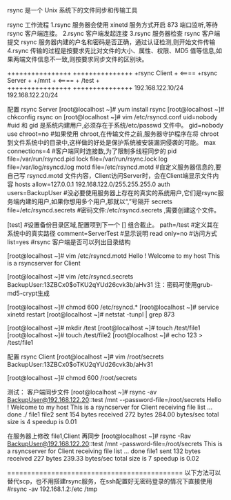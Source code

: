 rsync 是一个 Unix 系统下的文件同步和传输工具

rsync 工作流程
1.rsync 服务器会使用 xinetd 服务方式开启 873 端口监听,等待 rsync 客户端连接。
2.rsync 客户端发起连接
3.rsync 服务器检查 rsync 客户端提交 rsync 服务器内建的户名和密码是否正确，通过认证检测,则开始文件传输
4.rsync 传输的过程是按要求先比对文件的大小、属性、权限、MD5 值等信息,如果两端文件信息不一致,则按要求同步文件的区别块。

++++++++++++++++                +++++++++++++++
+rsync Client  +     <====      +rsync Server +
+/mnt          +     <====      +   /test     +       
++++++++++++++++                +++++++++++++++
192.168.122.10/24               192.168.122.20/24



配置 rsync Server
[root@localhost ~]# yum install rsync
[root@localhost ~]# chkconfig rsync on
[root@localhost ~]# vim /etc/rsyncd.conf
uid=nobody            #uid 和 gid 是系统内建用户,必须存在于系统/etc/passwd 文件中。
gid=nobody
use chroot=no         #如果使用 chroot,在传输文件之前,服务器守护程序在将 chroot 到文件系统中的目录中,这样做的好处是保护系统被安装漏洞侵袭的可能。
max connections=4                 #客户端同时连接数,为了限制多线程同步的
pid file=/var/run/rsyncd.pid
lock file=/var/run/rsync.lock
log file=/var/log/rsyncd.log
motd file=/etc/rsyncd.motd     #自定义服务器信息的,要自己写 rsyncd.motd 文件内容，Client访问Server时，会在Client端显示文件内容
hosts allow=127.0.0.1 192.168.122.0/255.255.255.0
auth users=BackupUser            #没必要使用服务器上存在的真实的系统用户,它们是rsync服务端内建的用户,如果你想用多个用户,那就以“,”号隔开
secrets file=/etc/rsyncd.secrets     #密码文件:/etc/rsyncd.secrets ,需要创建这个文件。

[test]                #设置备份目录区域,配置项到下一个 [] 组合截止。
path=/test            #定义其在系统中的真实路径
comment=ServerTest     #显示说明
read only=no                #访问方式   
list=yes                #rsync 客户端是否可以列出目录结构



[root@localhost ~]# vim /etc/rsyncd.motd
Hello !
Welcome to my host
This is a rsyncserver for Client

[root@localhost ~]# vim /etc/rsyncd.secrets 
BackupUser:$1$3ZBCx0$oTKU2qYUd26cvk3b/aHv31
注：密码可使用grub-md5-crypt生成

[root@localhost ~]# chmod 600 /etc/rsyncd.*
[root@localhost ~]# service xinetd restart
[root@localhost ~]# netstat -tunpl | grep 873

[root@localhost ~]# mkdir /test
[root@localhost ~]# touch /test/file1
[root@localhost ~]# touch /test/file2
[root@localhost ~]# echo 123 > /test/file1



配置 rsync Client
[root@localhost ~]# vim /root/secrets
BackupUser:$1$3ZBCx0$oTKU2qYUd26cvk3b/aHv31

[root@localhost ~]# chmod 600 /root/secrets


测试：
客户端同步文件
[root@localhost ~]# rsync  -av  BackupUser@192.168.122.20::test   /mnt   --password-file=/root/secrets
Hello !
Welcome to my host
This is a rsyncserver for Client
receiving file list ... done
./
file1
file2
sent 154 bytes received 272 bytes 284.00 bytes/sec
total size is 4 speedup is 0.01



在服务器上修改 file1,Client 再同步
[root@localhost ~]# rsync   -Rav   BackupUser@192.168.122.20::test   /mnt    -password-file=/root/secrets
This is a rsyncserver for Client
receiving file list ... done
file1
sent 132 bytes received 227 bytes 239.33 bytes/sec
total size is 7 speedup is 0.02



============================================
以下方法可以替代scp，也不用搭建rsync服务，在ssh配置好无密码登录的情况下直接使用
#rsync -av 192.168.1.2:/etc /tmp

